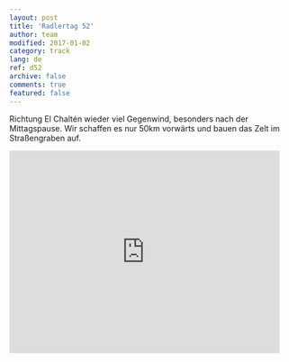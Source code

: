 ```yaml
---   
layout: post 
title: 'Radlertag 52'  
author: team 
modified: 2017-01-02
category: track 
lang: de 
ref: d52
archive: false 
comments: true 
featured: false 
--- 
```


 Richtung El Chaltén wieder viel Gegenwind, besonders nach der Mittagspause. Wir schaffen es nur 50km vorwärts und bauen das Zelt im Straßengraben auf.                                                                                                                                                                                                                                                                                                                                                       

<iframe width='480' height='360' src='http://track-kit.net/maps_s3/?v=embed&track=234070.gpx' frameborder='0' allowfullscreen></iframe>